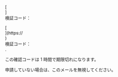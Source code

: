 [<br host>]<br action>検証コード：<br code>

[<br host>](https://<br host>)<br action>検証コード：<br code>.

この確認コードは 1 時間で期限切れになります。

申請していない場合は、このメールを無視してください。
